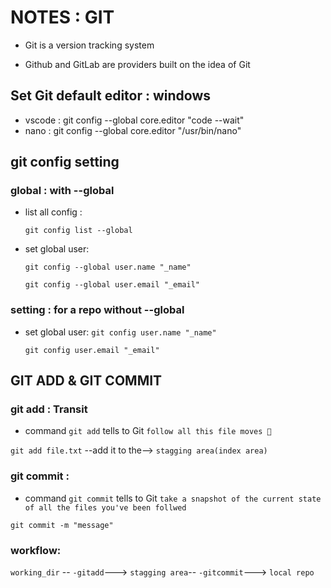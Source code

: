 # NOTES : GIT

+ Git is a version tracking system

+ Github and GitLab are providers built on the idea of Git

## Set Git default editor : windows 

- vscode : git config --global core.editor "code --wait"
- nano : git config --global core.editor "/usr/bin/nano"

## git config setting 
### global : with --global
- list all config : 

    ``git config list --global``
- set global user: 

    ``git config --global user.name "_name"``
    
    ``git config --global user.email "_email"``
### setting : for a repo without --global
- set global user: 
    ``git config user.name "_name"``
    
    ``git config user.email "_email"``

## GIT ADD & GIT COMMIT 
### git add : Transit
- command ``git add`` tells to Git ``follow all this file moves 👀``


``git add file.txt`` --add it to the--> ``stagging area(index area)``

### git commit : 
- command ``git commit`` tells to Git ``take a snapshot of the current state of all the files you've been follwed``

``git commit -m "message"``


### workflow:

``working_dir`` -- ``-gitadd``---> ``stagging area``-- ``-gitcommit``---> ``local repo``